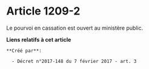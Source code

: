 # Article 1209-2

Le pourvoi en cassation est ouvert au ministère public.

**Liens relatifs à cet article**

	**Créé par**:

	  - Décret n°2017-148 du 7 février 2017 - art. 3
